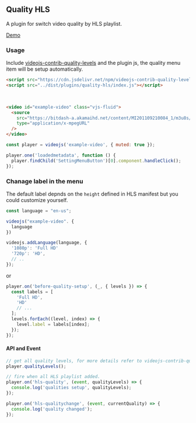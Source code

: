 ## Quality HLS <!-- {docsify-ignore-all} -->

A plugin for switch video quality by HLS playlist.

[Demo](https://paidless.github.io/videojs-plus-plus/examples/quality-hls.html)

### Usage

Include [videojs-contrib-quality-levels](https://github.com/videojs/videojs-contrib-quality-levels) and the plugin js, the quality menu item will be setup automatically.

```html inject keep
<script src="https://cdn.jsdelivr.net/npm/videojs-contrib-quality-levels@2.2.0/dist/videojs-contrib-quality-levels.js"></script>
<script src="../dist/plugins/quality-hls/index.js"></script>
```

<br />

```html inject
<video id="example-video" class="vjs-fluid">
  <source
    src="https://bitdash-a.akamaihd.net/content/MI201109210084_1/m3u8s/f08e80da-bf1d-4e3d-8899-f0f6155f6efa.m3u8"
    type="application/x-mpegURL"
  />
</video>
```

```js run
const player = videojs('example-video', { muted: true });

player.one('loadedmetadata', function () {
  player.findChild('SettingMenuButton')[0].component.handleClick();
});
```

### Chanage label in the menu

The default label depnds on the `height` defined in HLS manifest but you could customize yourself.

```js
const language = "en-us";

videojs("example-video". {
  language
})

videojs.addLanguage(language, {
  '1080p': 'Full HD'
  '720p': 'HD',
  // ..
});
```

or

```js
player.on('before-quality-setup', (_, { levels }) => {
  const labels = [
    'Full HD',
    'HD'
    // ...
  ];
  levels.forEach((level, index) => {
    level.label = labels[index];
  });
});
```

#### API and Event

```js
// get all quality levels, for more details refer to videojs-contrib-quality-levels
player.qualityLevels();

// fire when all HLS playlist added.
player.on('hls-quality', (event, qualityLevels) => {
  console.log('qualities setup', qualityLevels);
});

player.on('hls-qualitychange', (event, currentQuality) => {
  console.log('quality changed');
});
```
